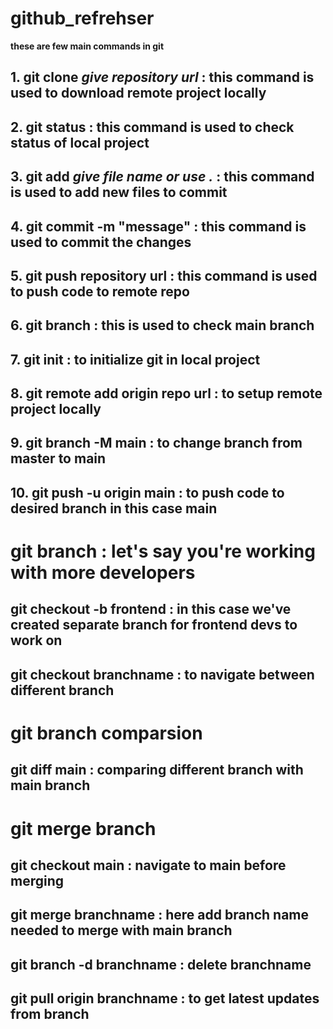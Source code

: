 # github_refrehser

**these are few main commands in git**
## 1. git clone *give repository url* : this command is used to download remote project locally
## 2. git status : this command is used to check status of local project
## 3. git add *give file name or use .* : this command is used to add new files to commit
## 4. git commit -m "message" : this command is used to commit the changes
## 5. git push repository url : this command is used to push code to remote repo
## 6. git branch : this is used to check main branch
## 7. git init : to initialize git in local project
## 8. git remote add origin repo url : to setup remote project locally
## 9. git branch -M main : to change branch from master to main
## 10. git push -u origin main : to push code to desired branch in this case main

#  git branch : let's say you're working with more developers
## git checkout -b frontend : in this case we've created separate branch for frontend devs to work on
## git checkout branchname : to navigate between different branch

#  git branch comparsion
## git diff main : comparing different branch with main branch

#  git merge branch
## git checkout main : navigate to main before merging
## git merge branchname : here add branch name needed to merge with main branch
## git branch -d branchname : delete branchname
## git pull origin branchname : to get latest updates from branch

